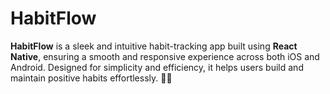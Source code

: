 # HabitFlow
**HabitFlow** is a sleek and intuitive habit-tracking app built using **React Native**, ensuring a smooth and responsive experience across both iOS and Android. Designed for simplicity and efficiency, it helps users build and maintain positive habits effortlessly. 🚀📱
